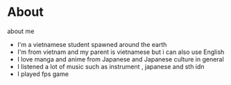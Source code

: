 # About 
about me
- I'm a vietnamese student spawned around the earth
- I'm from vietnam and my parent is vietnamese but i can also use English
- I love manga and anime from Japanese and Japanese culture in general
- I listened a lot of music such as instrument , japanese and sth idn 
- I played fps game 
 
